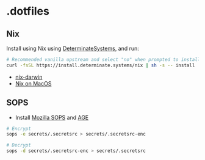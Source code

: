 # .dotfiles

## Nix

Install using Nix using [DeterminateSystems](https://github.com/DeterminateSystems/nix-installer), and run:

```bash
# Recommended vanilla upstream and select "no" when prompted to install Determinate Nix.
curl -fsSL https://install.determinate.systems/nix | sh -s -- install
```

- [nix-darwin](https://github.com/nix-darwin/nix-darwin)
- [Nix on MacOS](https://nixcademy.com/posts/nix-on-macos)

## SOPS

- Install [Mozilla SOPS](https://github.com/getsops/sops) and [AGE](https://github.com/FiloSottile/age)

```bash
# Encrypt
sops -e secrets/.secretsrc > secrets/.secretsrc-enc

# Decrypt
sops -d secrets/.secretsrc-enc > secrets/.secretsrc
```
